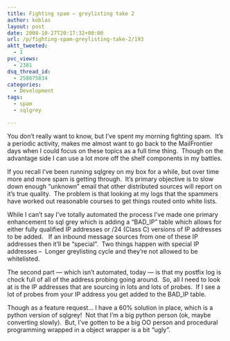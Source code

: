```yaml
---
title: Fighting spam – greylisting take 2
author: koblas
layout: post
date: 2008-10-27T20:17:32+00:00
url: /p/fighting-spam-greylisting-take-2/193
aktt_tweeted:
  - 1
pvc_views:
  - 2381
dsq_thread_id:
  - 258675834
categories:
  - Development
tags:
  - spam
  - sqlgrey

---
```

You don&#8217;t really want to know, but I&#8217;ve spent my morning fighting spam.  It&#8217;s a periodic activity, makes me almost want to go back to the MailFrontier days when I could focus on these topics as a full time thing.  Though on the advantage side I can use a lot more off the shelf components in my battles.

If you recall I&#8217;ve been running sqlgrey on my box for a while, but over time more and more spam is getting through.  It&#8217;s primary objective is to slow down enough &#8220;unknown&#8221; email that other distributed sources will report on it&#8217;s true quality.  The problem is that looking at my logs that the spammers have worked out reasonable courses to get things routed onto white lists.

While I can&#8217;t say I&#8217;ve totally automated the process I&#8217;ve made one primary enhancement to sql grey which is adding a &#8220;BAD_IP&#8221; table which allows for either fully qualified IP addresses or /24 (Class C) versions of IP addresses to be added.   If an inbound message sources from one of these IP addresses then it&#8217;ll be &#8220;special&#8221;.  Two things happen with special IP addresses &#8211;  Longer greylisting cycle and they&#8217;re not allowed to be whitelisted.

The second part &#8212; which isn&#8217;t automated, today &#8212; is that my postfix log is chock full of all of the address probing going around.  So, all I need to look at is the IP addresses that are sourcing in lots and lots of probes.  If I see a lot of probes from your IP address you get added to the BAD_IP table.

Though as a feature request&#8230; I have a 60% solution in place, which is a python version of sqlgrey!  Not that I&#8217;m a big python person (ok, maybe converting slowly).  But, I&#8217;ve gotten to be a big OO person and procedural programming wrapped in a object wrapper is a bit &#8220;ugly&#8221;.
